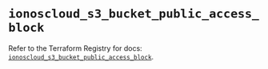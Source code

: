 # `ionoscloud_s3_bucket_public_access_block`

Refer to the Terraform Registry for docs: [`ionoscloud_s3_bucket_public_access_block`](https://registry.terraform.io/providers/ionos-cloud/ionoscloud/6.6.8/docs/resources/s3_bucket_public_access_block).
